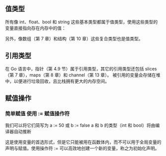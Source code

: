 ## 值类型
所有像 int、float、bool 和 string 这些基本类型都属于值类型，使用这些类型的变量直接指向存在内存中的值：

另外，像数组（第 7 章）和结构（第 10 章）这些复合类型也是值类型。

## 引用类型
在 Go 语言中，指针（第 4.9 节）属于引用类型，其它的引用类型还包括 slices（第 7 章），maps（第 8 章）和 channel（第 13 章）。
被引用的变量会存储在堆中，以便进行垃圾回收，且比栈拥有更大的内存空间。

## 赋值操作
### 简单赋值 使用 := 赋值操作符
我们可以将它们简写为 a := 50 或 b := false
a 和 b 的类型（int 和 bool）将由编译器自动推断

这是使用变量的首选形式，但是它只能被用在函数体内，而不可以用于全局变量的声明与赋值。使用操作符 := 可以高效地创建一个新的变量，称之为初始化声明。